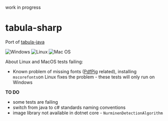 work in progress

# tabula-sharp
Port of [tabula-java](https://github.com/tabulapdf/tabula-java)

![Windows](https://github.com/BobLd/tabula-sharp/workflows/Windows/badge.svg)
![Linux](https://github.com/BobLd/tabula-sharp/workflows/Linux/badge.svg)
![Mac OS](https://github.com/BobLd/tabula-sharp/workflows/Mac%20OS/badge.svg)

About Linux and MacOS tests failing:
- Known problem of missing fonts ([PdfPig](https://github.com/UglyToad/PdfPig) related), installing `mscorefonts`on Linux fixes the problem - these tests will only run on Windows

**TO DO**
- some tests are failing
- switch from java to c# standards naming conventions
- image library not available in dotnet core - `NurminenDetectionAlgorithm`
